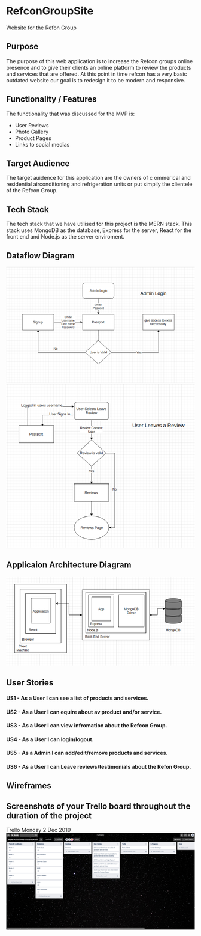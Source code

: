 # RefconGroupSite
Website for the Refon Group
## Purpose
The purpose of this web application is to increase the Refcon groups online presence and to give their clients an online platform to review the products and services that are offered. At this point in time refcon has a very basic outdated website our goal is to redesign it to be modern and responsive.
## Functionality / Features
The functionality that was discussed for the MVP is:
- User Reviews
- Photo Gallery
- Product Pages
- Links to social medias
## Target Audience
The target auidence for this application are the owners of c  ommerical and residential airconditioning and refrigeration units or put simpily the clientele of the Refcon Group. 
## Tech Stack
The tech stack that we have utilised for this project is the MERN stack. This stack uses MongoDB as the database, Express for the server, React for the front end and Node.js as the server enviroment. 
## Dataflow Diagram
![DFD Login Diagram](docs/DFDAdmin_Login.png)
![DFD Review Diagram](docs/DFDLeave_Review.png)
## Applicaion Architecture Diagram
![Application Architecture Diagram](docs/Application_Stack_Diagram.png)
## User Stories
#### US1 - As a User I can see a list of products and services.
#### US2 - As a User I can equire about av product and/or service.
#### US3 - As a User I can view infromation about the Refcon Group.
#### US4 - As a User I can login/logout.
#### US5 - As a Admin I can add/edit/remove products and services. 
#### US6 - As a User I can Leave reviews/testimonials about the Refon Group.

## Wireframes 

## Screenshots of your Trello board throughout the duration of the project

Trello Monday 2 Dec 2019
![Trello Day 1](docs/trelloScr/trello_2-12.png)

